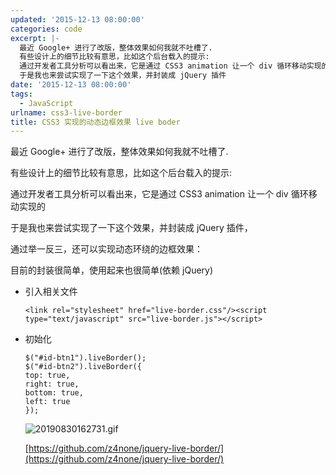 ```yaml
---
updated: '2015-12-13 08:00:00'
categories: code
excerpt: |-
  最近 Google+ 进行了改版，整体效果如何我就不吐槽了.
  有些设计上的细节比较有意思，比如这个后台载入的提示:
  通过开发者工具分析可以看出来，它是通过 CSS3 animation 让一个 div 循环移动实现的
  于是我也来尝试实现了一下这个效果，并封装成 jQuery 插件
date: '2015-12-13 08:00:00'
tags:
  - JavaScript
urlname: css3-live-border
title: CSS3 实现的动态边框效果 live boder
---
```


最近 Google+ 进行了改版，整体效果如何我就不吐槽了.


有些设计上的细节比较有意思，比如这个后台载入的提示:


通过开发者工具分析可以看出来，它是通过 CSS3 animation 让一个 div 循环移动实现的


于是我也来尝试实现了一下这个效果，并封装成 jQuery 插件，


通过举一反三，还可以实现动态环绕的边框效果：


目前的封装很简单，使用起来也很简单(依赖 jQuery)

- 引入相关文件

	```text
	<link rel="stylesheet" href="live-border.css"/><script type="text/javascript" src="live-border.js"></script>
	```

- 初始化

	```text
	$("#id-btn1").liveBorder();
	$("#id-btn2").liveBorder({
	top: true,
	right: true,
	bottom: true,
	left: true
	});
	```


	![20190830162731.gif](https://s.z4none.me/blog/55108bac8de550c13141b5ada2d27f14.gif)


	[https://github.com/z4none/jquery-live-border/](https://github.com/z4none/jquery-live-border/)

